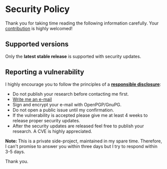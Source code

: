 # Security Policy

Thank you for taking time reading the following information carefully. Your [contribution](CONTRIBUTING.md) is highly welcomed!

## Supported versions

Only the **latest stable release** is supported with security updates.

## Reporting a vulnerability

I highly encourage you to follow the principles of a **[responsible disclosure](https://en.wikipedia.org/wiki/Responsible_disclosure)**:

-   Do not publish your research before contacting me first.
-   [Write me an e-mail][mail]
-   Sign and encrypt your e-mail with OpenPGP/GnuPG.
-   Do not open a public issue until my confirmation.
-   If the vulnerability is accepted please give me at least 4 weeks to release proper security updates.
-   After the security updates are released feel free to publish your research. A CVE is highly appreciated.

**Note:** This is a private side-project, maintained in my spare time. Therefore, I can't promise to answer you within three days but I try to respond within 3-5 days.

Thank you.

[mail]: mailto:benjamin@heisig.name
